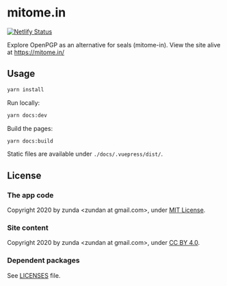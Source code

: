 # mitome.in
[![Netlify Status](https://api.netlify.com/api/v1/badges/5b8126d8-1773-4ab4-8a4b-76c0f5839aa3/deploy-status)](https://app.netlify.com/sites/mitomein/deploys)

Explore OpenPGP as an alternative for seals (mitome-in). View the site alive at https://mitome.in/

## Usage
```sh
yarn install
```

Run locally:

```sh
yarn docs:dev
```

Build the pages:

```sh
yarn docs:build
```

Static files are available under `./docs/.vuepress/dist/`.

## License
### The app code
Copyright 2020 by zunda &lt;zundan at gmail.com&gt;, under [MIT License](LICENSE).

### Site content
Copyright 2020 by zunda &lt;zundan at gmail.com&gt;, under [CC BY 4.0](https://creativecommons.org/licenses/by/4.0/).

### Dependent packages
See [LICENSES](LICENSES) file.

